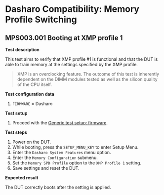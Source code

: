 # Dasharo Compatibility: Memory Profile Switching

## MPS003.001 Booting at XMP profile 1

**Test description**

This test aims to verify that XMP profile #1 is functional and that the DUT is
able to train memory at the settings specified by the XMP profile.

> XMP is an overclocking feature. The outcome of this test is inherently
> dependent on the DIMM modules tested as well as the silicon quality of the CPU
> itself.

**Test configuration data**

1. `FIRMWARE` = Dasharo

**Test setup**

1. Proceed with the
    [Generic test setup: firmware](../generic-test-setup.md#firmware).

**Test steps**

1. Power on the DUT.
1. While booting, press the `SETUP_MENU_KEY` to enter Setup Menu.
1. Enter the `Dasharo System Features` menu option.
1. Enter the `Memory Configuration` submenu.
1. Set the `Memory SPD Profile` option to the `XMP Profile 1` setting.
1. Save settings and reset the DUT.

**Expected result**

The DUT correctly boots after the setting is applied.
